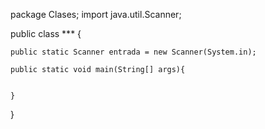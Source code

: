 package Clases;
import java.util.Scanner;

public class *** {

    public static Scanner entrada = new Scanner(System.in);

    public static void main(String[] args){


    }


}